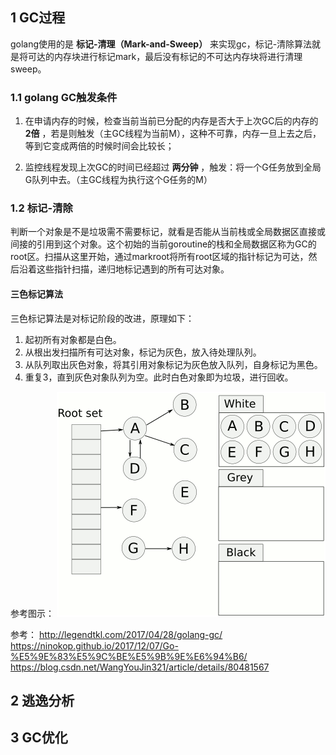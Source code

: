 ## 1 GC过程
golang使用的是 **标记-清理（Mark-and-Sweep）** 来实现gc，标记-清除算法就是将可达的内存块进行标记mark，最后没有标记的不可达内存块将进行清理sweep。

### 1.1 golang GC触发条件

1. 在申请内存的时候，检查当前当前已分配的内存是否大于上次GC后的内存的 **2倍** ，若是则触发（主GC线程为当前M），这种不可靠，内存一旦上去之后，等到它变成两倍的时候时间会比较长；

2. 监控线程发现上次GC的时间已经超过 **两分钟** ，触发：将一个G任务放到全局G队列中去。（主GC线程为执行这个G任务的M）

### 1.2 标记-清除

判断一个对象是不是垃圾需不需要标记，就看是否能从当前栈或全局数据区直接或间接的引用到这个对象。这个初始的当前goroutine的栈和全局数据区称为GC的root区。扫描从这里开始，通过markroot将所有root区域的指针标记为可达，然后沿着这些指针扫描，递归地标记遇到的所有可达对象。

#### 三色标记算法
三色标记算法是对标记阶段的改进，原理如下：
1. 起初所有对象都是白色。
2. 从根出发扫描所有可达对象，标记为灰色，放入待处理队列。
3. 从队列取出灰色对象，将其引用对象标记为灰色放入队列，自身标记为黑色。
4. 重复3，直到灰色对象队列为空。此时白色对象即为垃圾，进行回收。

参考图示：
![](./assets/Animation_of_tri-color_garbage_collection.gif)

参考：
http://legendtkl.com/2017/04/28/golang-gc/
https://ninokop.github.io/2017/12/07/Go-%E5%9E%83%E5%9C%BE%E5%9B%9E%E6%94%B6/
https://blog.csdn.net/WangYouJin321/article/details/80481567

## 2 逃逸分析

## 3 GC优化
